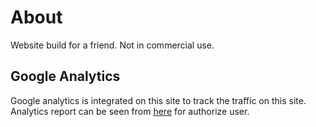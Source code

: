 # About
Website build for a friend. Not in commercial use.

## Google Analytics
Google analytics is integrated on this site to track the traffic on this site. Analytics report can be seen from [here](https://analytics.google.com/) for authorize user. 
